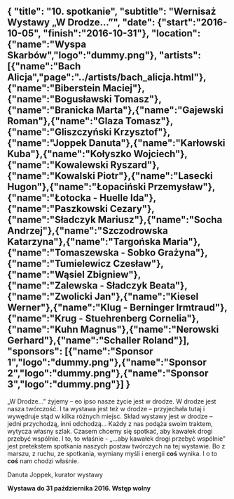 {
  "title": "10. spotkanie",
  "subtitle": "Wernisaż Wystawy „W Drodze...”",
  "date": {"start":"2016-10-05", "finish":"2016-10-31"},
  "location": {"name":"Wyspa Skarbów","logo":"dummy.png"},
  "artists": [{"name":"Bach Alicja","page":"../artists/bach_alicja.html"},{"name":"Biberstein Maciej"},{"name":"Bogusławski Tomasz"},{"name":"Branicka Marta"},{"name":"Gajewski Roman"},{"name":"Glaza Tomasz"},{"name":"Gliszczyński Krzysztof"},{"name":"Joppek Danuta"},{"name":"Karłowski Kuba"},{"name":"Kołyszko Wojciech"},{"name":"Kowalewski Ryszard"},{"name":"Kowalski Piotr"},{"name":"Lasecki Hugon"},{"name":"Łopaciński Przemysław"},{"name":"Łotocka - Huelle Ida"},{"name":"Paszkowski Cezary"},{"name":"Sładczyk Mariusz"},{"name":"Socha Andrzej"},{"name":"Szczodrowska Katarzyna"},{"name":"Targońska Maria"},{"name":"Tomaszewska - Sobko Grażyna"},{"name":"Tumielewicz Czesław"},{"name":"Wąsiel Zbigniew"},{"name":"Zalewska - Sładczyk Beata"},{"name":"Zwolicki Jan"},{"name":"Kiesel Werner"},{"name":"Klug - Berninger Irmtraud"},{"name":"Krug - Stuehrenberg Cornelia"},{"name":"Kuhn Magnus"},{"name":"Nerowski Gerhard"},{"name":"Schaller Roland"}],
  "sponsors": [{"name":"Sponsor 1","logo":"dummy.png"},{"name":"Sponsor 2","logo":"dummy.png"},{"name":"Sponsor 3","logo":"dummy.png"}]
}
---
„W Drodze...” żyjemy – eo ipso nasze życie jest w drodze. W drodze jest nasza twórczość. I ta wystawa jest też w drodze – przyjechała tutaj i wywędruje stąd w kilka różnych miejsc. Skład wystawy jest w drodze – jedni przychodzą, inni odchodzą... 
Każdy z nas podąża swoim traktem, wytycza własny szlak. Czasem chcemy się spotkać, aby kawałek drogi przebyć wspólnie. I to, to właśnie - „...aby kawałek drogi przebyć wspólnie” jest pretekstem spotkania naszych postaw twórczych na tej wystawie. 
Bo z marszu, z ruchu, ze spotkania, wymiany myśli i energii __coś__ wynika. I o to __coś__ nam chodzi właśnie.

Danuta Joppek, kurator wystawy

__Wystawa do 31 października 2016. Wstęp wolny__